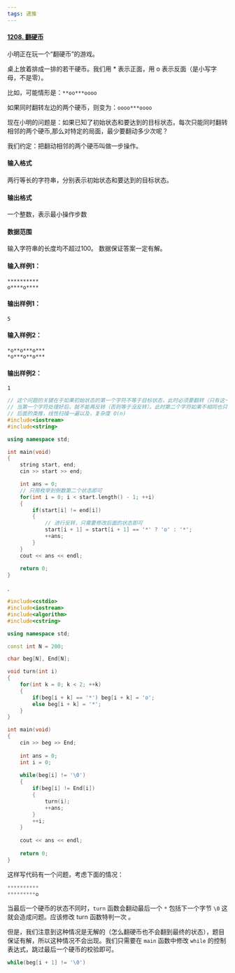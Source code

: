 ```yaml
---
tags: 递推
---
```




#### [1208. 翻硬币](https://www.acwing.com/problem/content/1210/)

小明正在玩一个“翻硬币”的游戏。

桌上放着排成一排的若干硬币。我们用 * 表示正面，用 o 表示反面（是小写字母，不是零）。

比如，可能情形是：`**oo***oooo`

如果同时翻转左边的两个硬币，则变为：`oooo***oooo`

现在小明的问题是：如果已知了初始状态和要达到的目标状态，每次只能同时翻转相邻的两个硬币,那么对特定的局面，最少要翻动多少次呢？

我们约定：把翻动相邻的两个硬币叫做一步操作。

#### 输入格式

两行等长的字符串，分别表示初始状态和要达到的目标状态。

#### 输出格式

一个整数，表示最小操作步数

#### 数据范围

输入字符串的长度均不超过100。
数据保证答案一定有解。

#### 输入样例1：

```
**********
o****o****
```

#### 输出样例1：

```
5
```

#### 输入样例2：

```
*o**o***o***
*o***o**o***
```

#### 输出样例2：

```
1
```



```cpp
// 这个问题的关键在于如果初始状态的第一个字符不等于目标状态，此时必须要翻转（只有这一种可能）
// 当第一个字符处理好后，就不能再反转（否则等于没反转）。此时第二个字符如果不相同也只有一种反转方式
// 后面的类推，线性扫描一遍以及，复杂度 O(n)
#include<iostream>
#include<string>

using namespace std;

int main(void)
{
    string start, end;
    cin >> start >> end;

    int ans = 0;
    // 只用枚举到倒数第二个状态即可
    for(int i = 0; i < start.length() - 1; ++i)
    {
        if(start[i] != end[i])
        {
            // 进行反转，只需要修改后面的状态即可
            start[i + 1] = start[i + 1] == '*' ? 'o' : '*';
            ++ans;
        }
    }
    cout << ans << endl;
    
    return 0;
}
```

.

```cpp
#include<cstdio>
#include<iostream>
#include<algorithm>
#include<cstring>

using namespace std;

const int N = 200;

char beg[N], End[N];

void turn(int i)
{
    for(int k = 0; k < 2; ++k)
    {
        if(beg[i + k] == '*') beg[i + k] = 'o';
        else beg[i + k] = '*';
    }
}

int main(void)
{
    cin >> beg >> End;
    
    int ans = 0;
    int i = 0;
    
    while(beg[i] != '\0')
    {
        if(beg[i] != End[i])
        {
            turn(i);
            ++ans;
        }
        ++i;
    }
    
    cout << ans << endl;
    
    return 0;
}
```

这样写代码有一个问题，考虑下面的情况：

```cpp
**********
*********o
```

当最后一个硬币的状态不同时，`turn` 函数会翻动最后一个 `*` 包括下一个字节 `\0` 这就会造成问题。应该修改 turn 函数特判一次 。

但是，我们注意到这种情况是无解的（怎么翻硬币也不会翻到最终的状态），题目保证有解，所以这种情况不会出现。我们只需要在 `main` 函数中修改 `while` 的控制表达式，跳过最后一个硬币的校验即可。

```cpp
while(beg[i + 1] != '\0')
```


